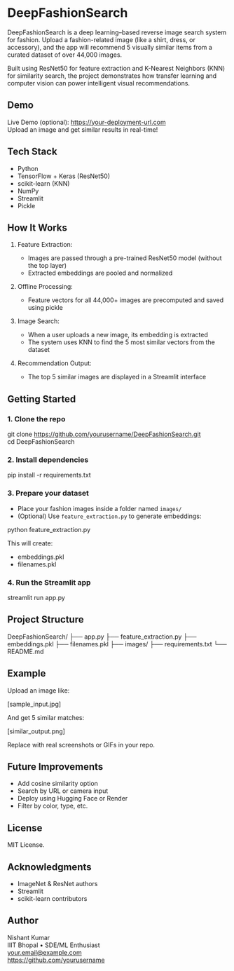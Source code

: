 # DeepFashionSearch

DeepFashionSearch is a deep learning–based reverse image search system for fashion. Upload a fashion-related image (like a shirt, dress, or accessory), and the app will recommend 5 visually similar items from a curated dataset of over 44,000 images.

Built using ResNet50 for feature extraction and K-Nearest Neighbors (KNN) for similarity search, the project demonstrates how transfer learning and computer vision can power intelligent visual recommendations.

## Demo

Live Demo (optional): https://your-deployment-url.com  
Upload an image and get similar results in real-time!

## Tech Stack

- Python
- TensorFlow + Keras (ResNet50)
- scikit-learn (KNN)
- NumPy
- Streamlit
- Pickle

## How It Works

1. Feature Extraction:
   - Images are passed through a pre-trained ResNet50 model (without the top layer)
   - Extracted embeddings are pooled and normalized

2. Offline Processing:
   - Feature vectors for all 44,000+ images are precomputed and saved using pickle

3. Image Search:
   - When a user uploads a new image, its embedding is extracted
   - The system uses KNN to find the 5 most similar vectors from the dataset

4. Recommendation Output:
   - The top 5 similar images are displayed in a Streamlit interface

## Getting Started

### 1. Clone the repo

git clone https://github.com/yourusername/DeepFashionSearch.git  
cd DeepFashionSearch

### 2. Install dependencies

pip install -r requirements.txt

### 3. Prepare your dataset

- Place your fashion images inside a folder named `images/`
- (Optional) Use `feature_extraction.py` to generate embeddings:

python feature_extraction.py

This will create:
- embeddings.pkl
- filenames.pkl

### 4. Run the Streamlit app

streamlit run app.py

## Project Structure

DeepFashionSearch/
├── app.py
├── feature_extraction.py
├── embeddings.pkl
├── filenames.pkl
├── images/
├── requirements.txt
└── README.md

## Example

Upload an image like:

[sample_input.jpg]

And get 5 similar matches:

[similar_output.png]

Replace with real screenshots or GIFs in your repo.

## Future Improvements

- Add cosine similarity option
- Search by URL or camera input
- Deploy using Hugging Face or Render
- Filter by color, type, etc.

## License

MIT License.

## Acknowledgments

- ImageNet & ResNet authors
- Streamlit
- scikit-learn contributors

## Author

Nishant Kumar  
IIIT Bhopal • SDE/ML Enthusiast  
your.email@example.com  
https://github.com/yourusername
